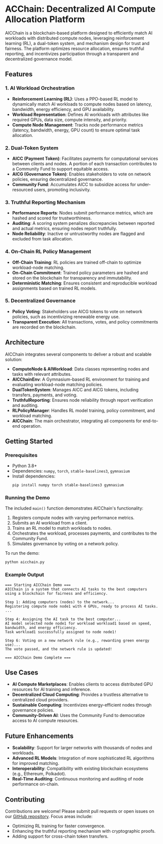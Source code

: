 # ACChain: Decentralized AI Compute Allocation Platform

AICChain is a blockchain-based platform designed to efficiently match AI workloads with distributed compute nodes, leveraging reinforcement learning (RL), a dual-token system, and mechanism design for trust and fairness. The platform optimizes resource allocation, ensures truthful reporting, and incentivizes participation through a transparent and decentralized governance model.

## Features

### 1. **AI Workload Orchestration**
- **Reinforcement Learning (RL)**: Uses a PPO-based RL model to dynamically match AI workloads to compute nodes based on latency, bandwidth, energy efficiency, and GPU availability.
- **Workload Representation**: Defines AI workloads with attributes like required GPUs, data size, compute intensity, and priority.
- **Compute Node Management**: Tracks node performance metrics (latency, bandwidth, energy, GPU count) to ensure optimal task allocation.

### 2. **Dual-Token System**
- **AICC (Payment Token)**: Facilitates payments for computational services between clients and nodes. A portion of each transaction contributes to a Community Fund to support equitable access.
- **AICG (Governance Token)**: Enables stakeholders to vote on network policies, ensuring decentralized governance.
- **Community Fund**: Accumulates AICC to subsidize access for under-resourced users, promoting inclusivity.

### 3. **Truthful Reporting Mechanism**
- **Performance Reports**: Nodes submit performance metrics, which are hashed and scored for trustworthiness.
- **Auditing**: A scoring system penalizes discrepancies between reported and actual metrics, ensuring nodes report truthfully.
- **Node Reliability**: Inactive or untrustworthy nodes are flagged and excluded from task allocation.

### 4. **On-Chain RL Policy Management**
- **Off-Chain Training**: RL policies are trained off-chain to optimize workload-node matching.
- **On-Chain Commitment**: Trained policy parameters are hashed and stored on the blockchain for transparency and immutability.
- **Deterministic Matching**: Ensures consistent and reproducible workload assignments based on trained RL models.

### 5. **Decentralized Governance**
- **Policy Voting**: Stakeholders use AICG tokens to vote on network policies, such as incentivizing renewable energy use.
- **Transparent Execution**: All transactions, votes, and policy commitments are recorded on the blockchain.

## Architecture
AICChain integrates several components to deliver a robust and scalable solution:

- **ComputeNode & AIWorkload**: Data classes representing nodes and tasks with relevant attributes.
- **AICChainEnv**: A Gymnasium-based RL environment for training and evaluating workload-node matching policies.
- **DualTokenSystem**: Manages AICC and AICG tokens, including transfers, payments, and voting.
- **TruthfulReporting**: Ensures node reliability through report verification and auditing.
- **RLPolicyManager**: Handles RL model training, policy commitment, and workload matching.
- **AICChain**: The main orchestrator, integrating all components for end-to-end operation.

## Getting Started

### Prerequisites
- Python 3.8+
- Dependencies: `numpy`, `torch`, `stable-baselines3`, `gymnasium`
- Install dependencies:
  ```bash
  pip install numpy torch stable-baselines3 gymnasium
  ```

### Running the Demo
The included `main()` function demonstrates AICChain's functionality:
1. Registers compute nodes with varying performance metrics.
2. Submits an AI workload from a client.
3. Trains an RL model to match workloads to nodes.
4. Orchestrates the workload, processes payments, and contributes to the Community Fund.
5. Simulates governance by voting on a network policy.

To run the demo:
```bash
python aicchain.py
```

### Example Output
```
=== Starting AICChain Demo ===
AICChain is a system that connects AI tasks to the best computers using a blockchain for fairness and efficiency.

Step 1: Adding computers (nodes) to the network...
Registering compute node node1 with 4 GPUs, ready to process AI tasks.
...

Step 4: Assigning the AI task to the best computer...
AI model selected node node1 for workload workload1 based on speed, bandwidth, and energy efficiency.
Task workload1 successfully assigned to node node1!

Step 6: Voting on a new network rule (e.g., rewarding green energy use)...
The vote passed, and the network rule is updated!

=== AICChain Demo Complete ===
```

## Use Cases
- **AI Compute Marketplaces**: Enables clients to access distributed GPU resources for AI training and inference.
- **Decentralized Cloud Computing**: Provides a trustless alternative to centralized cloud providers.
- **Sustainable Computing**: Incentivizes energy-efficient nodes through governance policies.
- **Community-Driven AI**: Uses the Community Fund to democratize access to AI compute resources.

## Future Enhancements
- **Scalability**: Support for larger networks with thousands of nodes and workloads.
- **Advanced RL Models**: Integration of more sophisticated RL algorithms for improved matching.
- **Interoperability**: Compatibility with existing blockchain ecosystems (e.g., Ethereum, Polkadot).
- **Real-Time Auditing**: Continuous monitoring and auditing of node performance on-chain.

## Contributing
Contributions are welcome! Please submit pull requests or open issues on our [GitHub repository](#). Focus areas include:
- Optimizing RL training for faster convergence.
- Enhancing the truthful reporting mechanism with cryptographic proofs.
- Adding support for cross-chain token transfers.

